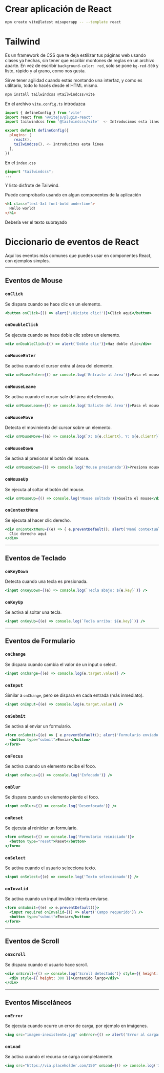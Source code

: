 # Crear aplicación de React

```sh
npm create vite@latest misuperapp -- --template react
```

# Tailwind

Es un framework de CSS que te deja estilizar tus páginas web usando clases ya hechas, sin tener que escribir montones de reglas en un archivo aparte. En vez de escribir `background-color: red`, solo se pone `bg-red-500` y listo, rápido y al grano, como nos gusta. 

Sirve tener agilidad cuando estás montando una interfaz, y como es utilitario, todo lo hacés desde el HTML mismo.

```sh
npm install tailwindcss @tailwindcss/vite
```

En el archivo `vite.config.ts` introduzca

```js
import { defineConfig } from 'vite'
import react from '@vitejs/plugin-react'
import tailwindcss from '@tailwindcss/vite'  <- Introducimos esta línea

export default defineConfig({
  plugins: [
    react(),
    tailwindcss(), <- Introducimos esta línea
  ],
})
```

En el `index.css` 
```css
@import "tailwindcss";
...
```

Y listo disfrute de Tailwind.

Puede comprobarlo usando en algun componentes de la aplicación

```html
<h1 class="text-3xl font-bold underline">
  Hello world!
</h1>
```

Debería ver el texto subrayado


# Diccionario de eventos de React

Aquí los eventos más comunes que puedes usar en componentes React, con ejemplos simples.

---

## Eventos de Mouse

### `onClick`
Se dispara cuando se hace clic en un elemento.
```jsx
<button onClick={() => alert('¡Hiciste clic!')}>Click aquí</button>
```

### `onDoubleClick`
Se ejecuta cuando se hace doble clic sobre un elemento.
```jsx
<div onDoubleClick={() => alert('Doble clic')}>Haz doble clic</div>
```

### `onMouseEnter`
Se activa cuando el cursor entra al área del elemento.
```jsx
<div onMouseEnter={() => console.log('Entraste al área')}>Pasa el mouse</div>
```

### `onMouseLeave`
Se activa cuando el cursor sale del área del elemento.
```jsx
<div onMouseLeave={() => console.log('Saliste del área')}>Pasa el mouse</div>
```

### `onMouseMove`
Detecta el movimiento del cursor sobre un elemento.
```jsx
<div onMouseMove={(e) => console.log(`X: ${e.clientX}, Y: ${e.clientY}`)}>Mueve el mouse</div>
```

### `onMouseDown`
Se activa al presionar el botón del mouse.
```jsx
<div onMouseDown={() => console.log('Mouse presionado')}>Presiona mouse</div>
```

### `onMouseUp`
Se ejecuta al soltar el botón del mouse.
```jsx
<div onMouseUp={() => console.log('Mouse soltado')}>Suelta el mouse</div>
```

### `onContextMenu`
Se ejecuta al hacer clic derecho.
```jsx
<div onContextMenu={(e) => { e.preventDefault(); alert('Menú contextual bloqueado'); }}>
  Clic derecho aquí
</div>
```

---

## Eventos de Teclado

### `onKeyDown`
Detecta cuando una tecla es presionada.
```jsx
<input onKeyDown={(e) => console.log(`Tecla abajo: ${e.key}`)} />
```

### `onKeyUp`
Se activa al soltar una tecla.
```jsx
<input onKeyUp={(e) => console.log(`Tecla arriba: ${e.key}`)} />
```

---

## Eventos de Formulario

### `onChange`
Se dispara cuando cambia el valor de un input o select.
```jsx
<input onChange={(e) => console.log(e.target.value)} />
```

### `onInput`
Similar a `onChange`, pero se dispara en cada entrada (más inmediato).
```jsx
<input onInput={(e) => console.log(e.target.value)} />
```

### `onSubmit`
Se activa al enviar un formulario.
```jsx
<form onSubmit={(e) => { e.preventDefault(); alert('Formulario enviado'); }}>
  <button type="submit">Enviar</button>
</form>
```

### `onFocus`
Se activa cuando un elemento recibe el foco.
```jsx
<input onFocus={() => console.log('Enfocado')} />
```

### `onBlur`
Se dispara cuando un elemento pierde el foco.
```jsx
<input onBlur={() => console.log('Desenfocado')} />
```

### `onReset`
Se ejecuta al reiniciar un formulario.
```jsx
<form onReset={() => console.log('Formulario reiniciado')}>
  <button type="reset">Reset</button>
</form>
```

### `onSelect`
Se activa cuando el usuario selecciona texto.
```jsx
<input onSelect={(e) => console.log('Texto seleccionado')} />
```

### `onInvalid`
Se activa cuando un input inválido intenta enviarse.
```jsx
<form onSubmit={(e) => e.preventDefault()}>
  <input required onInvalid={() => alert('Campo requerido')} />
  <button type="submit">Enviar</button>
</form>
```

---

## Eventos de Scroll

### `onScroll`
Se dispara cuando el usuario hace scroll.
```jsx
<div onScroll={() => console.log('Scroll detectado')} style={{ height: 100, overflow: 'auto' }}>
  <div style={{ height: 300 }}>Contenido largo</div>
</div>
```

---

## Eventos Misceláneos

### `onError`
Se ejecuta cuando ocurre un error de carga, por ejemplo en imágenes.
```jsx
<img src="imagen-inexistente.jpg" onError={() => alert('Error al cargar imagen')} />
```

### `onLoad`
Se activa cuando el recurso se carga completamente.
```jsx
<img src="https://via.placeholder.com/150" onLoad={() => console.log('Imagen cargada')} />
```
